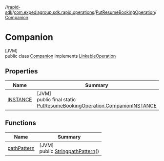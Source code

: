//[rapid-sdk](../../../../index.md)/[com.expediagroup.sdk.rapid.operations](../../index.md)/[PutResumeBookingOperation](../index.md)/[Companion](index.md)

# Companion

[JVM]\
public class [Companion](index.md) implements [LinkableOperation](../../-linkable-operation/index.md)

## Properties

| Name | Summary |
|---|---|
| [INSTANCE](index.md#-1921727078%2FProperties%2F700308213) | [JVM]<br>public final static [PutResumeBookingOperation.Companion](index.md)[INSTANCE](index.md#-1921727078%2FProperties%2F700308213) |

## Functions

| Name | Summary |
|---|---|
| [pathPattern](path-pattern.md) | [JVM]<br>public [String](https://docs.oracle.com/javase/8/docs/api/java/lang/String.html)[pathPattern](path-pattern.md)() |
